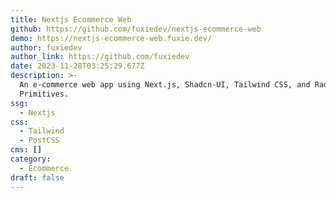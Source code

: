 ```yaml
---
title: Nextjs Ecommerce Web
github: https://github.com/fuxiedev/nextjs-ecommerce-web
demo: https://nextjs-ecommerce-web.fuxie.dev/
author: fuxiedev
author_link: https://github.com/fuxiedev
date: 2023-11-28T03:25:29.677Z
description: >-
  An e-commerce web app using Next.js, Shadcn-UI, Tailwind CSS, and Radix
  Primitives.
ssg:
  - Nextjs
css:
  - Tailwind
  - PostCSS
cms: []
category:
  - Ecommerce
draft: false
---
```

